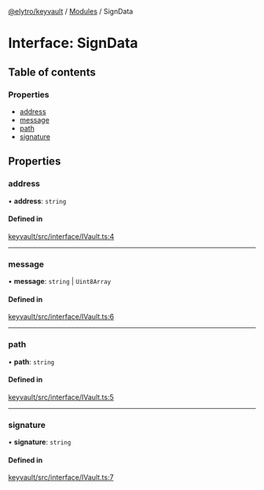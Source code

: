 [@elytro/keyvault](../README.md) / [Modules](../modules.md) / SignData

# Interface: SignData

## Table of contents

### Properties

- [address](SignData.md#address)
- [message](SignData.md#message)
- [path](SignData.md#path)
- [signature](SignData.md#signature)

## Properties

### address

• **address**: `string`

#### Defined in

[keyvault/src/interface/IVault.ts:4](https://github.com/SoulWallet/elytro-wallet-lib/blob/179e9ead428fdbe246d2e7c57356d8786d712066/packages/keyvault/src/interface/IVault.ts#L4)

___

### message

• **message**: `string` \| `Uint8Array`

#### Defined in

[keyvault/src/interface/IVault.ts:6](https://github.com/SoulWallet/elytro-wallet-lib/blob/179e9ead428fdbe246d2e7c57356d8786d712066/packages/keyvault/src/interface/IVault.ts#L6)

___

### path

• **path**: `string`

#### Defined in

[keyvault/src/interface/IVault.ts:5](https://github.com/SoulWallet/elytro-wallet-lib/blob/179e9ead428fdbe246d2e7c57356d8786d712066/packages/keyvault/src/interface/IVault.ts#L5)

___

### signature

• **signature**: `string`

#### Defined in

[keyvault/src/interface/IVault.ts:7](https://github.com/SoulWallet/elytro-wallet-lib/blob/179e9ead428fdbe246d2e7c57356d8786d712066/packages/keyvault/src/interface/IVault.ts#L7)
